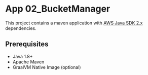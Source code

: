 # App 02_BucketManager

This project contains a maven application with [AWS Java SDK 2.x](https://github.com/aws/aws-sdk-java-v2) dependencies.

## Prerequisites
- Java 1.8+
- Apache Maven
- GraalVM Native Image (optional)

